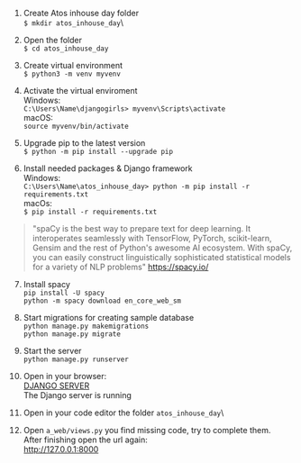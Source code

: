 1. Create Atos inhouse day folder\
`$ mkdir atos_inhouse_day`\
2. Open the folder \
`$ cd atos_inhouse_day`

3. Create virtual environment\
`$ python3 -m venv myvenv`

4. Activate the virtual enviroment\
Windows:\
`C:\Users\Name\djangogirls> myvenv\Scripts\activate`\
macOS:\
`source myvenv/bin/activate`

5. Upgrade pip to the latest version\
`$ python -m pip install --upgrade pip`

6. Install needed packages & Django framework\
Windows:\
`C:\Users\Name\atos_inhouse_day> python -m pip install -r requirements.txt`\
macOs:\
`$ pip install -r requirements.txt`


 >  "spaCy is the best way to prepare text for deep learning. It interoperates seamlessly with TensorFlow, PyTorch, scikit-learn, Gensim and the rest of Python's awesome AI ecosystem. With spaCy, you can easily construct linguistically sophisticated statistical models for a variety of NLP problems"
https://spacy.io/ 

7. Install spacy\
`pip install -U spacy`\
`python -m spacy download en_core_web_sm`

8. Start migrations for creating sample database\
`python manage.py makemigrations`\
`python manage.py migrate`

9. Start the server\
`python manage.py runserver`

10. Open in your browser:\
[DJANGO SERVER](http://127.0.0.1:8000)\
The Django server is running

11. Open in your code editor the folder 
`atos_inhouse_day`\
12. Open `a_web/views.py`  you find missing code, try to complete them.\
After finishing open the url again: \
http://127.0.0.1:8000
